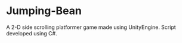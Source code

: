 # Jumping-Bean
A 2-D side scrolling platformer game made using UnityEngine. Script developed using C#.
